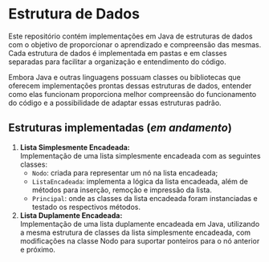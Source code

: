 # Estrutura de Dados

Este repositório contém implementações em Java de estruturas de dados com o objetivo de 
proporcionar o aprendizado e compreensão das mesmas. Cada estrutura de dados é implementada em 
pastas e em classes separadas para facilitar a organização e entendimento do código. 

Embora Java 
e outras linguagens possuam classes ou bibliotecas que oferecem implementações prontas dessas 
estruturas de dados, entender como elas funcionam proporciona melhor compreensão do 
funcionamento do código e a possibilidade de adaptar essas estruturas padrão.

## Estruturas implementadas (_em andamento_)
1. **Lista Simplesmente Encadeada:**  
Implementação de uma lista simplesmente encadeada com as seguintes classes:
   - `Nodo`: criada para representar um nó na lista encadeada;
   - `ListaEncadeada`: implementa a lógica da lista encadeada, além de métodos para inserção, remoção e impressão da lista.
   - `Principal`: onde as classes da lista encadeada foram instanciadas e testado os respectivos métodos.
2. **Lista Duplamente Encadeada:**\
Implementação de uma lista duplamente encadeada em Java, utilizando a mesma estrutura de classes da lista simplesmente encadeada, com modificações na classe Nodo para suportar ponteiros para o nó anterior e próximo.
   
